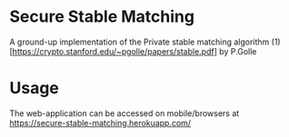# Secure Stable Matching
A ground-up implementation of the Private stable matching algorithm (1)[https://crypto.stanford.edu/~pgolle/papers/stable.pdf] by P.Golle
# Usage  
The web-application can be accessed on mobile/browsers at https://secure-stable-matching.herokuapp.com/  
